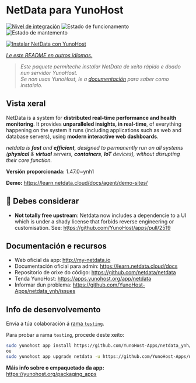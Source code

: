 <!--
NOTA: Este README foi creado automáticamente por <https://github.com/YunoHost/apps/tree/master/tools/readme_generator>
NON debe editarse manualmente.
-->

# NetData para YunoHost

[![Nivel de integración](https://dash.yunohost.org/integration/netdata.svg)](https://ci-apps.yunohost.org/ci/apps/netdata/) ![Estado de funcionamento](https://ci-apps.yunohost.org/ci/badges/netdata.status.svg) ![Estado de mantemento](https://ci-apps.yunohost.org/ci/badges/netdata.maintain.svg)

[![Instalar NetData con YunoHost](https://install-app.yunohost.org/install-with-yunohost.svg)](https://install-app.yunohost.org/?app=netdata)

*[Le este README en outros idiomas.](./ALL_README.md)*

> *Este paquete permíteche instalar NetData de xeito rápido e doado nun servidor YunoHost.*  
> *Se non usas YunoHost, le a [documentación](https://yunohost.org/install) para saber como instalalo.*

## Vista xeral

NetData is a system for **distributed real-time performance and health monitoring**.
It provides **unparalleled insights, in real-time**, of everything happening on the
system it runs (including applications such as web and database servers), using
**modern interactive web dashboards**.

_netdata is **fast** and **efficient**, designed to permanently run on all systems
(**physical** & **virtual** servers, **containers**, **IoT** devices), without
disrupting their core function._


**Versión proporcionada:** 1.47.0~ynh1

**Demo:** <https://learn.netdata.cloud/docs/agent/demo-sites/>
## :red_circle: Debes considerar

- **Not totally free upstream**: Netdata now includes a dependencie to a UI which is under a shady license that forbids reverse engineering or customisation. See: https://github.com/YunoHost/apps/pull/2519

## Documentación e recursos

- Web oficial da app: <http://my-netdata.io>
- Documentación oficial para admin: <https://learn.netdata.cloud/docs>
- Repositorio de orixe do código: <https://github.com/netdata/netdata>
- Tenda YunoHost: <https://apps.yunohost.org/app/netdata>
- Informar dun problema: <https://github.com/YunoHost-Apps/netdata_ynh/issues>

## Info de desenvolvemento

Envía a túa colaboración á [rama `testing`](https://github.com/YunoHost-Apps/netdata_ynh/tree/testing).

Para probar a rama `testing`, procede deste xeito:

```bash
sudo yunohost app install https://github.com/YunoHost-Apps/netdata_ynh/tree/testing --debug
ou
sudo yunohost app upgrade netdata -u https://github.com/YunoHost-Apps/netdata_ynh/tree/testing --debug
```

**Máis info sobre o empaquetado da app:** <https://yunohost.org/packaging_apps>
